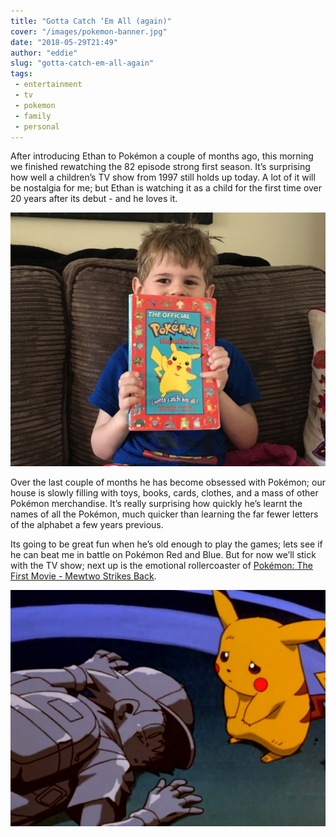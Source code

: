 ```yaml
---
title: "Gotta Catch ‘Em All (again)"
cover: "/images/pokemon-banner.jpg"
date: "2018-05-29T21:49"
author: "eddie"
slug: "gotta-catch-em-all-again"
tags:
 - entertainment
 - tv
 - pokemon
 - family
 - personal
---
```

After introducing Ethan to Pokémon a couple of months ago, this morning we finished rewatching the 82 episode strong first season. It’s surprising how well a children’s TV show from 1997 still holds up today. A lot of it will be nostalgia for me; but Ethan is watching it as a child for the first time over 20 years after its debut - and he loves it.

![Ethan with my old Pokémon book](/images/pokemon-ethan-book.jpg)

Over the last couple of months he has become obsessed with Pokémon; our house is slowly filling with toys, books, cards, clothes, and a mass of other Pokémon merchandise. It’s really surprising how quickly he’s learnt the names of all the Pokémon, much quicker than learning the far fewer letters of the alphabet a few years previous.

Its going to be great fun when he’s old enough to play the games; lets see if he can beat me in battle on Pokémon Red and Blue. But for now we’ll stick with the TV show; next up is the emotional rollercoaster of [Pokémon: The First Movie - Mewtwo Strikes Back](https://www.imdb.com/title/tt0190641/).

![Pokémon: The First Movie - Mewtwo Strikes Back](/images/pokemon-movie-still.jpg)
